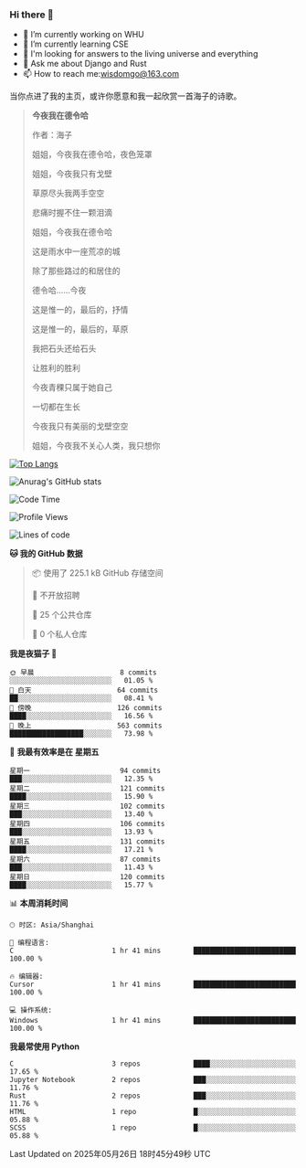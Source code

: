 ### Hi there 👋



- 🔭 I’m currently working on WHU
- 🌱 I’m currently learning CSE
- 🤔 I'm looking for answers to the living universe and everything
- 💬 Ask me about Django and Rust
- 📫 How to reach me:wisdomgo@163.com

当你点进了我的主页，或许你愿意和我一起欣赏一首海子的诗歌。

>**今夜我在德令哈**
>
>作者：海子
>
>姐姐，今夜我在德令哈，夜色笼罩
>
>姐姐，今夜我只有戈壁
>
>草原尽头我两手空空
>
>悲痛时握不住一颗泪滴
>
>姐姐，今夜我在德令哈
>
>这是雨水中一座荒凉的城
>
>除了那些路过的和居住的
>
>德令哈......今夜
>
>这是惟一的，最后的，抒情
>
>这是惟一的，最后的，草原
>
>我把石头还给石头
>
>让胜利的胜利
>
>今夜青稞只属于她自己
>
>一切都在生长
>
>今夜我只有美丽的戈壁空空
>
>姐姐，今夜我不关心人类，我只想你



[![Top Langs](https://github-readme-stats.vercel.app/api/top-langs/?username=wisdomgo&theme=onedark)](https://github.com/anuraghazra/github-readme-stats)

![Anurag's GitHub stats](https://github-readme-stats.vercel.app/api?username=wisdomgo&hide=contribs,stars&theme=synthwave)

<!--START_SECTION:waka-->
![Code Time](http://img.shields.io/badge/Code%20Time-458%20hrs%2034%20mins-blue)

![Profile Views](http://img.shields.io/badge/%E4%B8%AA%E4%BA%BA%E8%B5%84%E6%96%99%E8%A7%82%E7%9C%8B%E6%AC%A1%E6%95%B0-0-blue)

![Lines of code](https://img.shields.io/badge/%E4%BB%8E%E3%80%8CHello%20World%E3%80%8D%E8%B5%B7%E6%88%91%E5%B7%B2%E7%BB%8F%E5%86%99%E4%BA%86-639.5%20thousand%20%E8%A1%8C%E4%BB%A3%E7%A0%81-blue)

**🐱 我的 GitHub 数据** 

> 📦  使用了 225.1 kB GitHub 存储空间 
 > 
> 🚫 不开放招聘
 > 
> 📜 25 个公共仓库 
 > 
> 🔑 0 个私人仓库 
 > 
**我是夜猫子 🦉** 

```text
🌞 早晨                     8 commits           ░░░░░░░░░░░░░░░░░░░░░░░░░   01.05 % 
🌆 白天                     64 commits          ██░░░░░░░░░░░░░░░░░░░░░░░   08.41 % 
🌃 傍晚                     126 commits         ████░░░░░░░░░░░░░░░░░░░░░   16.56 % 
🌙 晚上                     563 commits         ██████████████████░░░░░░░   73.98 % 
```
📅 **我最有效率是在 星期五** 

```text
星期一                      94 commits          ███░░░░░░░░░░░░░░░░░░░░░░   12.35 % 
星期二                      121 commits         ████░░░░░░░░░░░░░░░░░░░░░   15.90 % 
星期三                      102 commits         ███░░░░░░░░░░░░░░░░░░░░░░   13.40 % 
星期四                      106 commits         ███░░░░░░░░░░░░░░░░░░░░░░   13.93 % 
星期五                      131 commits         ████░░░░░░░░░░░░░░░░░░░░░   17.21 % 
星期六                      87 commits          ███░░░░░░░░░░░░░░░░░░░░░░   11.43 % 
星期日                      120 commits         ████░░░░░░░░░░░░░░░░░░░░░   15.77 % 
```


📊 **本周消耗时间** 

```text
🕑︎ 时区: Asia/Shanghai

💬 编程语言: 
C                        1 hr 41 mins        █████████████████████████   100.00 % 

🔥 编辑器: 
Cursor                   1 hr 41 mins        █████████████████████████   100.00 % 

💻 操作系统: 
Windows                  1 hr 41 mins        █████████████████████████   100.00 % 
```

**我最常使用 Python** 

```text
C                        3 repos             ████░░░░░░░░░░░░░░░░░░░░░   17.65 % 
Jupyter Notebook         2 repos             ███░░░░░░░░░░░░░░░░░░░░░░   11.76 % 
Rust                     2 repos             ███░░░░░░░░░░░░░░░░░░░░░░   11.76 % 
HTML                     1 repo              █░░░░░░░░░░░░░░░░░░░░░░░░   05.88 % 
SCSS                     1 repo              █░░░░░░░░░░░░░░░░░░░░░░░░   05.88 % 
```




 Last Updated on 2025年05月26日 18时45分49秒 UTC
<!--END_SECTION:waka-->
